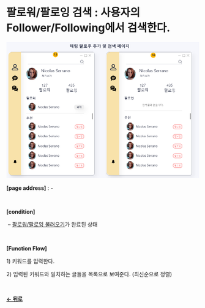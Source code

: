 # 팔로워/팔로잉 검색 : 사용자의 Follower/Following에서 검색한다.

![ChatFollow](/docs/image/Chat_Follow.png)

**[page address]** : -

<br/>

**[condition]**

&nbsp;&ndash; [팔로워/팔로잉 불러오기](/docs/GNB/Chat/LoadFollow.md)가 완료된 상태

<br/>

**[Function Flow]**

1\) 키워드를 입력한다.

2\) 입력된 키워드와 일치하는 글들을 목록으로 보여준다. (최신순으로 정렬)

<br/>

[**← 뒤로**](/docs/GNB/Chat/Main.md)